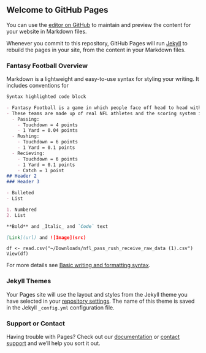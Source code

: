 ## Welcome to GitHub Pages

You can use the [editor on GitHub](https://github.com/NolanJolicoeur/Official-DSA/edit/gh-pages/index.md) to maintain and preview the content for your website in Markdown files.

Whenever you commit to this repository, GitHub Pages will run [Jekyll](https://jekyllrb.com/) to rebuild the pages in your site, from the content in your Markdown files.

### Fantasy Football Overview

Markdown is a lightweight and easy-to-use syntax for styling your writing. It includes conventions for

```Markdown
Syntax highlighted code block

- Fantasy Football is a game in which people face off head to head with fictional teams they created. 
- These teams are made up of real NFL athletes and the scoring system is based off actual NFL stats. 
  - Passing: 
    - Touchdown = 4 points
    - 1 Yard = 0.04 points
  - Rushing: 
    - Touchdown = 6 points 
    - 1 Yard = 0.1 points
  - Recieving: 
    - Touchdown = 6 points 
    - 1 Yard = 0.1 points 
    - Catch = 1 point
## Header 2
### Header 3

- Bulleted
- List

1. Numbered
2. List

**Bold** and _Italic_ and `Code` text

[Link](url) and ![Image](src)
```

```{r}
df <- read.csv("~/Downloads/nfl_pass_rush_receive_raw_data (1).csv")
View(df)
```





For more details see [Basic writing and formatting syntax](https://docs.github.com/en/github/writing-on-github/getting-started-with-writing-and-formatting-on-github/basic-writing-and-formatting-syntax).

### Jekyll Themes

Your Pages site will use the layout and styles from the Jekyll theme you have selected in your [repository settings](https://github.com/NolanJolicoeur/Official-DSA/settings/pages). The name of this theme is saved in the Jekyll `_config.yml` configuration file.

### Support or Contact

Having trouble with Pages? Check out our [documentation](https://docs.github.com/categories/github-pages-basics/) or [contact support](https://support.github.com/contact) and we’ll help you sort it out.
